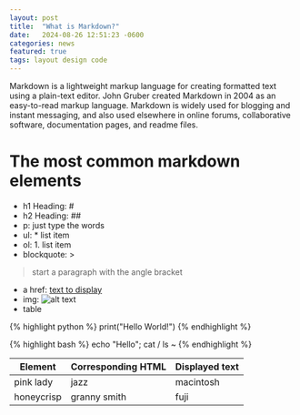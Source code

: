 ```yaml
---
layout: post
title:  "What is Markdown?"
date:   2024-08-26 12:51:23 -0600
categories: news
featured: true
tags: layout design code
---
```


Markdown is a lightweight markup language for creating formatted text using a plain-text editor. John Gruber created Markdown in 2004 as an easy-to-read markup language. Markdown is widely used for blogging and instant messaging, and also used elsewhere in online forums, collaborative software, documentation pages, and readme files. 
# The most common markdown elements
* h1 Heading: #
* h2 Heading: ##
* p: just type the words
* ul: * list item
* ol: 1. list item
* blockquote: >
> start a paragraph with the angle bracket
* a href: [text to display](http://example.com)
* img: ![alt text](path/to/image.png)
* table

{% highlight python %}
print("Hello World!")
{% endhighlight %}


{% highlight bash %}
echo "Hello";
cat /
ls ~
{% endhighlight %}


| Element | Corresponding HTML | Displayed text |
|-------|--------|---------|
| pink lady | jazz | macintosh |
| honeycrisp | granny smith | fuji |

